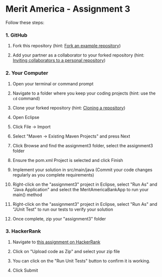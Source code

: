 # Merit America - Assignment 3

Follow these steps:

### 1. GitHub

  1. Fork this repository (hint: [Fork an example repository](https://help.github.com/en/github/getting-started-with-github/fork-a-repo#fork-an-example-repository))

  2. Add your partner as a collaborator to your forked repository (hint: [Inviting collaborators to a personal repository](https://help.github.com/en/github/setting-up-and-managing-your-github-user-account/inviting-collaborators-to-a-personal-repository))

### 2. Your Computer

  1. Open your terminal or command prompt

  2. Navigate to a folder where you keep your coding projects (hint: use the `cd` command)

  3. Clone your forked repository (hint: [Cloning a repository](https://help.github.com/en/github/creating-cloning-and-archiving-repositories/cloning-a-repository))

  4. Open Eclipse

  5. Click File -> Import

  6. Select "Maven -> Existing Maven Projects" and press Next

  7. Click Browse and find the assignment3 folder, select the assignment3 folder

  8. Ensure the pom.xml Project is selected and click Finish

  9. Implement your solution in src/main/java (Commit your code changes regularly as you complete requirements)

  10. Right-click on the "assignment3" project in Eclipse, select "Run As" and "Java Application" and select the MeritAmericaBankApp to run your main() method

  11. Right-click on the "assignment3" project in Eclipse, select "Run As" and "JUnit Test" to run our tests to verify your solution

  12. Once complete, zip your "assignment3" folder

### 3. HackerRank

  1. Navigate to [this assignment on HackerRank](https://www.hackerrank.com/tests/6o9fk556dqc/8b978d6b7f2c543e83b2c0cef536bb34?try_test=true)

  2. Click on "Upload code as Zip" and select your zip file

  3. You can click on the "Run Unit Tests" button to confirm it is working.

  4. Click Submit
